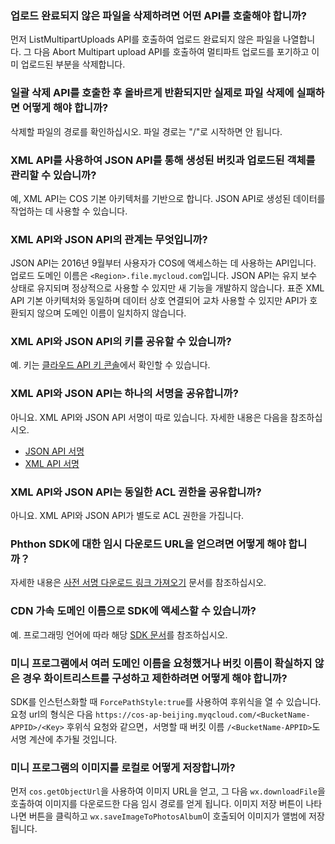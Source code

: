 ### 업로드 완료되지 않은 파일을 삭제하려면 어떤 API를 호출해야 합니까?

먼저 ListMultipartUploads API를 호출하여 업로드 완료되지 않은 파일을 나열합니다. 그 다음 Abort Multipart upload API를 호출하여 멀티파트 업로드를 포기하고 이미 업로드된 부분을 삭제합니다.

### 일괄 삭제 API를 호출한 후 올바르게 반환되지만 실제로 파일 삭제에 실패하면 어떻게 해야 합니까?

삭제할 파일의 경로를 확인하십시오. 파일 경로는 "/"로 시작하면 안 됩니다.

### XML API를 사용하여 JSON API를 통해 생성된 버킷과 업로드된 객체를 관리할 수 있습니까?

예, XML API는 COS 기본 아키텍처를 기반으로 합니다. JSON API로 생성된 데이터를 작업하는 데 사용할 수 있습니다.

### XML API와 JSON API의 관계는 무엇입니까?

 JSON API는 2016년 9월부터 사용자가 COS에 액세스하는 데 사용하는 API입니다. 업로드 도메인 이름은 `<Region>.file.mycloud.com`입니다. JSON API는 유지 보수 상태로 유지되며 정상적으로 사용할 수 있지만 새 기능을 개발하지 않습니다. 표준 XML API 기본 아키텍처와 동일하며 데이터 상호 연결되어 교차 사용할 수 있지만 API가 호환되지 않으며 도메인 이름이 일치하지 않습니다.

### XML API와 JSON API의 키를 공유할 수 있습니까?

예. 키는 [클라우드 API 키 콘솔](https://console.cloud.tencent.com/capi)에서 확인할 수 있습니다.

### XML API와 JSON API는 하나의 서명을 공유합니까?

아니요. XML API와 JSON API 서명이 따로 있습니다. 자세한 내용은 다음을 참조하십시오.

- [JSON API 서명](https://cloud.tencent.com/document/product/436/6054)
- [XML API 서명](https://cloud.tencent.com/document/product/436/7778)

### XML API와 JSON API는 동일한 ACL 권한을 공유합니까?

아니요. XML API와 JSON API가 별도로 ACL 권한을 가집니다.

### Phthon SDK에 대한 임시 다운로드 URL을 얻으려면 어떻게 해야 합니까？

자세한 내용은 [사전 서명 다운로드 링크 가져오기](https://cloud.tencent.com/document/product/436/12270#.E8.8E.B7.E5.8F.96.E9.A2.84.E7.AD.BE.E5.90.8D.E4.B8.8B.E8.BD.BD.E9.93.BE.E6.8E.A5) 문서를 참조하십시오.

### CDN 가속 도메인 이름으로 SDK에 액세스할 수 있습니까?

예. 프로그래밍 언어에 따라 해당 [SDK 문서](https://cloud.tencent.com/document/sdk)를 참조하십시오.


### 미니 프로그램에서 여러 도메인 이름을 요청했거나 버킷 이름이 확실하지 않은 경우 화이트리스트를 구성하고 제한하려면 어떻게 해야 합니까?

SDK를 인스턴스화할 때 `ForcePathStyle:true`를 사용하여 후위식을 열 수 있습니다. 요청 url의 형식은 다음 `https://cos-ap-beijing.myqcloud.com/<BucketName-APPID>/<Key>` 후위식 요청와 같으면，서명할 때 버킷 이름 `/<BucketName-APPID>`도 서명 계산에 추가될 것입니다.

### 미니 프로그램의 이미지를 로컬로 어떻게 저장합니까?
먼저 `cos.getObjectUrl`을 사용하여 이미지 URL을 얻고, 그 다음 `wx.downloadFile`을 호출하여 이미지를 다운로드한 다음 임시 경로를 얻게 됩니다. 이미지 저장 버튼이 나타나면 버튼을 클릭하고 `wx.saveImageToPhotosAlbum`이 호출되어 이미지가 앨범에 저장됩니다.
